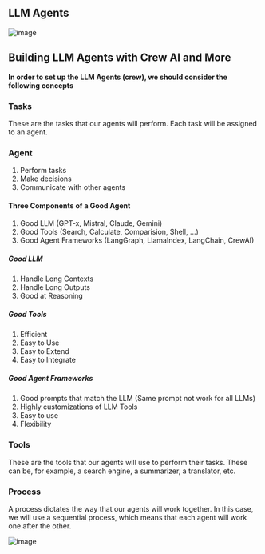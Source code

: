 ## LLM Agents

![image](https://alejandro-ao.com/crew-ai-crash-course-step-by-step/crewai-intro_hu88a7dae19e6e4edc447052475e8d7632_37712_1320x0_resize_q75_h2_box_2.webp)

## Building LLM Agents with Crew AI and More

**In order to set up the LLM Agents (crew), we should consider the following concepts**

### Tasks

These are the tasks that our agents will perform. Each task will be assigned to an agent.


### Agent
1. Perform tasks
2. Make decisions
3. Communicate with other agents

#### Three Components of a Good Agent
1. Good LLM (GPT-x, Mistral, Claude, Gemini)
2. Good Tools (Search, Calculate, Comparision, Shell, ...)
3. Good Agent Frameworks (LangGraph, LlamaIndex, LangChain, CrewAI)

##### Good LLM
1. Handle Long Contexts
2. Handle Long Outputs
3. Good at Reasoning

##### Good Tools
1. Efficient
2. Easy to Use
3. Easy to Extend
4. Easy to Integrate

##### Good Agent Frameworks
1. Good prompts that match the LLM (Same prompt not work for all LLMs)
2. Highly customizations of LLM Tools
3. Easy to use
4. Flexibility

### Tools

These are the tools that our agents will use to perform their tasks. These can be, for example, a search engine, a summarizer, a translator, etc.

### Process

A process dictates the way that our agents will work together. In this case, we will use a sequential process, which means that each agent will work one after the other.

![image](https://alejandro-ao.com/crew-ai-crash-course-step-by-step/crewai-diagram.jpg)
